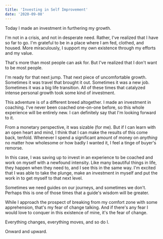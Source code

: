 ```yaml
---
title: 'Investing in Self Improvement'
date: '2020-09-08'
---
```


Today I made an investment in furthering my growth.

I'm not in a crisis, and not in desperate need. Rather, I've realized that I have so far to go. I'm grateful to be in a place where I am fed, clothed, and housed. More miraculously, I support my own existence through my efforts and my value.

That's more than most people can ask for. But I've realized that I don't want to be most people.

I'm ready for that next jump. That next piece of uncomfortable growth. Sometimes it was travel that brought it out. Sometimes it was a new job. Sometimes it was a big life transition. All of these times that catalyzed intense personal growth took some kind of investment.

This adventure is of a different breed altogether. I made an investment in coaching. I've never been coached one-on-one before, so this whole experience will be entirely new. I can definitely say that I'm looking forward to it.

From a monetary perspective, it was sizable (for me). But if I can learn with an open heart and mind, I think that I can make the results of this come back, tenfold. Whenever I spend a significant amount of money on _anything_ no matter how wholesome or how badly I wanted it, I feel a tinge of buyer's remorse.

In this case, I was saving up to invest in an experience to be coached and work on myself with a newfound intensity. Like many beautiful things in life, they happen when they need to, and I see this in the same way. I'm excited that I was able to take the plunge, make an investment in myself and put the work in to get myself to that next level.

Sometimes we need guides on our journeys, and sometimes we don't. Perhaps this is one of those times that a guide's wisdom will be greater.

While I approach the prospect of breaking from my comfort zone with some apprehension, that's my fear of change talking. And if there's any fear I would love to conquer in this existence of mine, it's the fear of change.

Everything changes, everything moves, and so do I.

Onward and upward.

